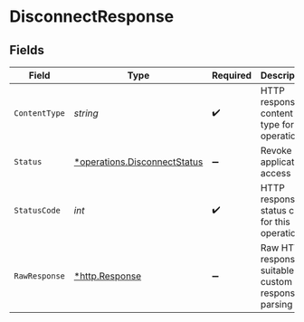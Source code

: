# DisconnectResponse


## Fields

| Field                                                                       | Type                                                                        | Required                                                                    | Description                                                                 | Example                                                                     |
| --------------------------------------------------------------------------- | --------------------------------------------------------------------------- | --------------------------------------------------------------------------- | --------------------------------------------------------------------------- | --------------------------------------------------------------------------- |
| `ContentType`                                                               | *string*                                                                    | :heavy_check_mark:                                                          | HTTP response content type for this operation                               |                                                                             |
| `Status`                                                                    | [*operations.DisconnectStatus](../../models/operations/disconnectstatus.md) | :heavy_minus_sign:                                                          | Revoke application access                                                   | success                                                                     |
| `StatusCode`                                                                | *int*                                                                       | :heavy_check_mark:                                                          | HTTP response status code for this operation                                |                                                                             |
| `RawResponse`                                                               | [*http.Response](https://pkg.go.dev/net/http#Response)                      | :heavy_minus_sign:                                                          | Raw HTTP response; suitable for custom response parsing                     |                                                                             |